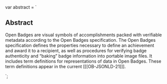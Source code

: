var abstract = `

## Abstract
Open Badges are visual symbols of accomplishments packed with verifiable metadata according to the Open Badges specification. The Open Badges specification defines the properties necessary to define an achievement and award it to a recipient, as well as procedures for verifying badge authenticity and “baking” badge information into portable image files. It includes term definitions for representations of data in Open Badges. These term definitions appear in the current [[[OB-JSONLD-21]]].

`;        